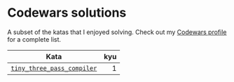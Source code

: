 Codewars solutions
====

A subset of the katas that I enjoyed solving. Check out my [Codewars profile](https://www.codewars.com/users/s1ck42) for a complete list.

| Kata                                                                                 | kyu |
|:------------------------------------------------------------------------------------:|----:|
| [`tiny_three_pass_compiler`](https://www.codewars.com/kata/5265b0885fda8eac5900093b) | 1   |

